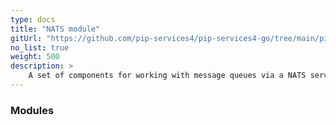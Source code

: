 ```yaml
---
type: docs
title: "NATS module"
gitUrl: "https://github.com/pip-services4/pip-services4-go/tree/main/pip-services4-aws-node"
no_list: true
weight: 500
description: > 
    A set of components for working with message queues via a NATS server [https://nats.io/](https://nats.io/).
---
```



### Modules
